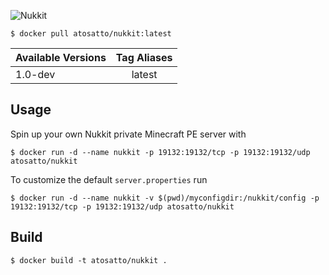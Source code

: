![Nukkit](https://github.com/Nukkit/Nukkit/raw/master/images/banner.png)

```
$ docker pull atosatto/nukkit:latest
```

|  Available Versions | Tag Aliases  |
| --------------------|:------------:|
| 1.0-dev             | latest       |

## Usage

Spin up your own Nukkit private Minecraft PE server with

```
$ docker run -d --name nukkit -p 19132:19132/tcp -p 19132:19132/udp  atosatto/nukkit
```

To customize the default `server.properties` run

```
$ docker run -d --name nukkit -v $(pwd)/myconfigdir:/nukkit/config -p 19132:19132/tcp -p 19132:19132/udp atosatto/nukkit
```

## Build

```
$ docker build -t atosatto/nukkit .
```
